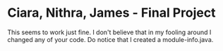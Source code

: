 # Ciara, Nithra, James - Final Project


This seems to work just fine. I don't believe that in my fooling around I changed any of your code. Do notice that I created a module-info.java.
